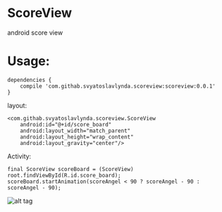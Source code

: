 # ScoreView
android score view

<h1><b>Usage:</b></h1>

```
dependencies {
    compile 'com.githab.svyatoslavlynda.scoreview:scoreview:0.0.1'
}
```

layout:

```
<com.githab.svyatoslavlynda.scoreview.ScoreView
	android:id="@+id/score_board"
	android:layout_width="match_parent"
	android:layout_height="wrap_content"
	android:layout_gravity="center"/>
```

Activity:

```
final ScoreView scoreBoard = (ScoreView) root.findViewById(R.id.score_board);
scoreBoard.startAnimation(scoreAngel < 90 ? scoreAngel - 90 : scoreAngel - 90);
```

![alt tag](https://raw.githubusercontent.com/SvyatoslavLynda/ScoreView/master/scoreview.png)

